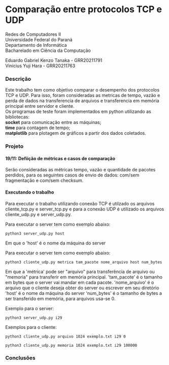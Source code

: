 # Comparação entre protocolos TCP e UDP

Redes de Computadores II  
Universidade Federal do Paraná  
Departamento de Informática  
Bacharelado em Ciência da Computação  

Eduardo Gabriel Kenzo Tanaka - GRR20211791  
Vinícius Yuji Hara - GRR20211763

### Descrição

Este trabalho tem como objetivo comparar o desempenho dos protocolos TCP e UDP. Para isso, foram consideradas as metricas de tempo, vazão e perda de dados na transferencia de arquivos e transferencia em memória principal entre servidor e cliente.  
Os programas de teste foram implementados em python utilizando as bibliotecas:  
**socket** para comunicação entre as máquinas;  
**time** para contagem de tempo;   
**matplotlib** para plotagem de gráficos a partir dos dados coletados.

### Projeto

#### 19/11: Defiição de métricas e casos de comparação
Serão consideradas as métricas tempo, vazão e quantidade de pacotes perdidos, para os seguintes casos de envio de dados: com/sem fragmentação e com/sem checksum.

#### Executando o trabalho
Para executar o trabalho utilizando conexão TCP é utilzado os arquivos cliente_tcp.py e server_tcp.py e para a conexão UDP é utilizado os arquivos cliente_udp.py e server_udp.py.

Para executar o server tem como exemplo abaixo:
```
python3 server_udp.py host
```
Em que o 'host' é o nome da máquina do server

Para executar o server tem como exemplo abaixo:

```
python3 cliente_udp.py metrica tam_pacote nome_arquivo host num_bytes
```
Em que a 'métrica' pode ser "arquivo" para transferência de arquivo ou "memoria" para transferir em memória principal.
'tam_pacote' é o tamanho em bytes que o server vai mandar em cada pacote.
'nome_arquivo' é o arquivo que o cliente deseja obter do server ou escrever em seu diretório
'host' é o nome da máquina do server
'num_bytes' é o tamanho de bytes a ser transferido em memória, para arquivos usa-se 0.

Exemplo para o server:
```
python3 server_udp.py i29
```

Exemplos para o cliente:
```
python3 cliente_udp.py arquivo 1024 exemplo.txt i29 0
```
```
python3 cliente_udp.py memoria 1024 exemplo.txt i29 100000
```
### Conclusões
